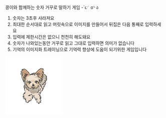 콩이와 함께하는 숫자 거꾸로 말하기 게임 -`૮◜o◝ ა

1. 숫자는 3초후 사라져요
2. 최대한 순서대로 읽고 머릿속으로 이미지를 만들어서 뒤집은 다음 통째로 입력하세요
3. 입력에 제한시간은 없으니 천천히 해도돼요
4. 숫자가 나와있는동안 거꾸로 읽고 그대로 입력하면 의미가 없습니다
5. 기억의 이미지화 트레이닝으로 기억력 향상에 도움이 되기위한 게임입니다


<img id="dog-image" src="kong.png" alt="">
